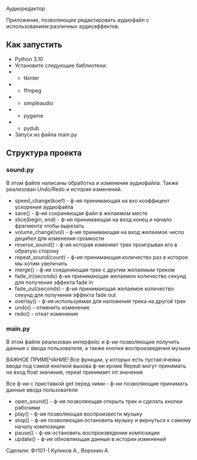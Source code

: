 Аудиоредактор

Приложение, позволяющее редактировать аудиофайл с использованием различных аудиоэффектов.
## Как запустить
* Python 3.10
* Установите следующие библиотеки:
* * tkinter
* * ffmpeg
* * simpleaudio
* * pygame
* * pydub
* Запуск из файла main.py

## Структура проекта
### sound.py
В этом файле написаны обработка и изменения аудиофайла. Также реализован Undo/Redo и история изменений.
* speed_change(koef) - ф-ия принимающая на вхо коэффицент ускорения аудиофайла
* save() - ф-ия сохраняющая файл в желаемом месте
* slice(begin, end) - ф-ия принимающая на вход конец и начало фрагмента чтобы вырезать
* volume_change(vol) - ф-ия принимающая на вход желаемое число децибел для изменения громкости
* reverse_sound() - ф-ия которая изменяет трек проигрывая его в обратую сторону
* repeat_sound(count) - ф-ия принимающая количество раз в которое мы хотим увеличить
* merge() - ф-ия соединяющая трек с другим желаемым треком
* fade_in(seconds) ф-ия принимающая желаемое количество секунд для получения эффекта fade in
* fade_out(seconds) - ф-ия принимающая желаемое количество секунд для получения эффекта fade out
* overlay() - ф-ия используемая для наложения трека на другой трек
* undo() - отменить изменение
* redo() - откат изменения

### main.py
В этом файле реализован интерфейс и ф-ии позволяющие получить данные с ввода пользователя, а также кнопки воспроизведения музыки

ВАЖНОЕ ПРИМЕЧАНИЕ! Все функции, у которых есть пустая ячейка ввода под самой кнопкой вызова ф-ии кроме Repeat могут принимать на вход float значения, repeat принимает int значения

Все ф-ии с приставкой get перед ними - ф-ии позволяющие принимать данные ввода пользователя

* open_sound() - ф-ия позволяющая открыть трек и сделать кнопки рабочими
* play() - ф-ия позволяющая воспроизвести музыку
* stop() - ф-ия позволяющая остановить музыку и вернуться к самому началу композиции
* pause() - ф-ия остановить воспроизведение композиции
* update() - ф-ия обновляющая данные в истории изменений

Сделали: Фт101-1 Куликов А., Воронин А.

